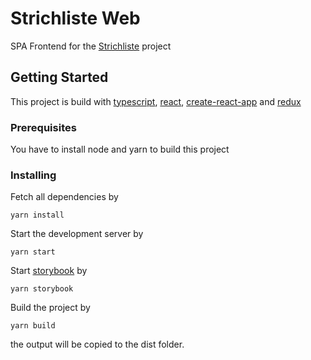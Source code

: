 # Strichliste Web

SPA Frontend for the [Strichliste](http://v2.strichliste.org/) project

## Getting Started

This project is build with [typescript](https://www.typescriptlang.org/), [react](https://reactjs.org/), [create-react-app](https://github.com/facebook/create-react-app) and [redux](https://redux.js.org/)

### Prerequisites

You have to install node and yarn to build this project

### Installing

Fetch all dependencies by

```
yarn install
```

Start the development server by

```
yarn start
```

Start [storybook](https://storybook.js.org/) by

```
yarn storybook
```

Build the project by

```
yarn build
```

the output will be copied to the dist folder.
